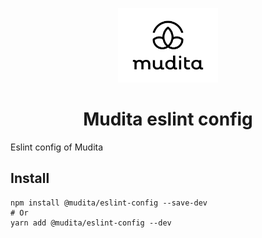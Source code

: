 <p align="center">
  <a href="https://mudita.com">
    <img alt="App'n'roll" src="../../mudita-logo.svg" width="160" />
  </a>
</p>
<h1 align="center">
  Mudita eslint config 
</h1>
Eslint config of Mudita

## Install

```
npm install @mudita/eslint-config --save-dev
# Or
yarn add @mudita/eslint-config --dev
```

